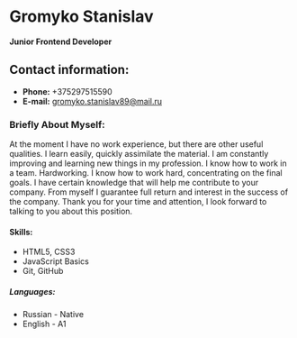 # **Gromyko Stanislav**
**Junior Frontend Developer**
## **Contact information:**
* **Phone:** +375297515590
* **E-mail:** gromyko.stanislav89@mail.ru
### **Briefly About Myself:**
At the moment I have no work experience, but there are other useful qualities. I learn easily, quickly assimilate the material. I am constantly improving and learning new things in my profession. I know how to work in a team. Hardworking. I know how to work hard, concentrating on the final goals. I have certain knowledge that will help me contribute to your company. From myself I guarantee full return and interest in the success of the company. Thank you for your time and attention, I look forward to talking to you about this position.
#### **Skills:**
* HTML5, CSS3
* JavaScript Basics
* Git, GitHub
##### **Languages:**
* Russian - Native
* English - A1
